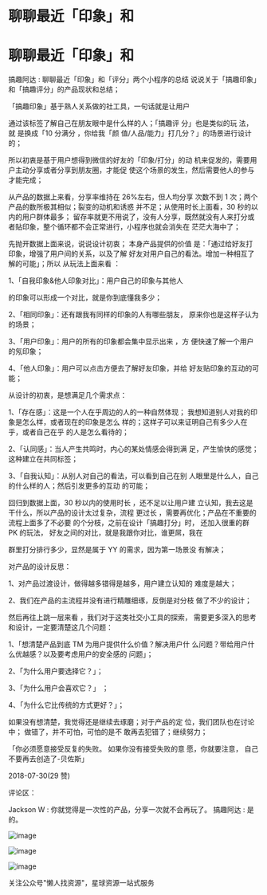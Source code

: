 # 聊聊最近「印象」和

# 聊聊最近「印象」和

搞趣阿达 : 聊聊最近「印象」和「评分」两个小程序的总结 说说关于「搞趣印象」和「搞趣评分」的产品现状和总结；

「搞趣印象」基于熟人关系做的社工具，一句话就是让用户

通过该标签了解自己在朋友眼中是什么样的人；「搞趣评 分」也是类似的玩 法，就 是换成「10 分满分 ，你给我「颜 值/人品/能力」打几分？」的场景进行设计的；

所以初衷是基于用户想得到微信的好友的「印象/打分」的动 机来促发的，需要用户主动分享或者分享到朋友圈，才能促 使这个场景的发生，然后需要他人的参与才能完成；

从产品的数据上来看，分享率维持在 26%左右，但人均分享 次数不到 1 次；两个产品的数所极其相似；裂变的动机和诱惑 并不足；从使用时长上面看，30 秒的以内的用户群体最多； 留存率就更不用说了，没有人分享，既然就没有人来打分或 者贴印象，整个循环都不会正常进行，小程序也就会消失在 茫茫大海中了；

先抛开数据上面来说，说说设计初衷； 本身产品提供的价值 是：「通过给好友打印象，增强了用户间的关系，以及了解 好友对用户自己的看法。增加一种相互了解的可能」；所以 从玩法上面来看 ：

1、「自我印象&他人印象对比」：用户自己的印象与其他人

的印象可以形成一个对比，就是你到底懂我多少；

2、「相同印象」：还有跟我有同样的印象的人有哪些朋友， 原来你也是这样子认为的场景；

3、「用户印象」：用户的所有的印象都会集中显示出来 ，方 便快速了解一个用户的氖印象；

4、「他人印象」：用户可以点击方便去了解好友印象，并给 好友贴印象的互动的可能；

从设计的初衷，是想满足几个需求点：

1、「存在感」：这是一个人在乎周边的人的一种自然体现； 我想知道别人对我的印象是怎么样，或者现在的印象是怎么 样的；这样子可以来证明自己有多少人在乎，或者自己在乎 的人是怎么看待的；

2、「认同感」：当人产生共鸣时，内心的某处情感会得到满 足，产生愉快的感觉；这种建立在共同标签；

3、「自我认知」：从别人对自己的看法，可以看到自己在别 人眼里是什么人，自己的什么样的人；然后引发更多的互动 的可能；

回归到数据上面，30 秒以内的使用时长 ，还不足以让用户建 立认知，我去这是干什么，所以产品的设计太过复杂，流程 更过长 ，需要再优化；产品在不重要的流程上面多了不必要 的个分枝，之前在设计「搞趣打分」时， 还加入很重的群 PK 的玩法， 好友之间的对比，就是我跟你对比，谁更屌，我在

群里打分排行多少，显然是属于 YY 的需求，因为第一场景没 有解决；

对产品的设计反思：

1、对产品过渡设计，做得越多错得是越多，用户建立认知的 难度是越大；

2、我们在产品的主流程并没有进行精雕细琢，反倒是对分枝 做了不少的设计；

然后再往上跳一层来看 ，我们对于这类社交小工具的探索， 需要更多深入的思考和设计，一定要清楚这几个问题：

1、「想清楚产品到底 TM 为用户提供什么价值？解决用户什 么问题？带给用户什么优越感？以及要考虑用户的安全感的 问题」；

2、「为什么用户要选择它？」；

3、「为什么用户会喜欢它？」 ；

4、「为什么它比传统的方式更好？」；

如果没有想清楚，我觉得还是继续去琢磨；对于产品的定 位，我们团队也在讨论中； 做错了，并不可怕，可怕的是不 敢再去犯错了；继续努力；

「你必须愿意接受反复的失败。 如果你没有接受失败的意 愿，你就要注意， 自己不要再去创造了-贝佐斯」

2018-07-30(29 赞)

评论区：

Jackson W : 你就觉得是一次性的产品，分享一次就不会再玩了。 搞趣阿达 : 是的。

![image](img/Image_261.png)

![image](img/Image_262.png)

![image](img/Image_263.png)

关注公众号"懒人找资源"，星球资源一站式服务